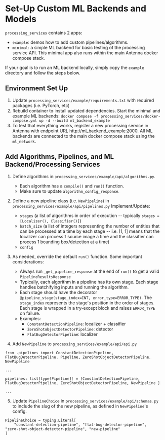 # Set-Up Custom ML Backends and Models

`processing_services` contains 2 apps:
- `example`: demos how to add custom pipelines/algorithms.
- `minimal`: a simple ML backend for basic testing of the processing service API. This minimal app also runs within the main Antenna docker compose stack.

If your goal is to run an ML backend locally, simply copy the `example` directory and follow the steps below.

## Environment Set Up

1. Update `processing_services/example/requirements.txt` with required packages (i.e. PyTorch, etc)
2. Rebuild container to install updated dependencies. Start the minimal and example ML backends: `docker compose -f processing_services/docker-compose.yml up -d --build ml_backend_example`
3. To test that everything works, register a new processing service in Antenna with endpoint URL http://ml_backend_example:2000. All ML backends are connected to the main docker compose stack using the `ml_network`.


## Add Algorithms, Pipelines, and ML Backend/Processing Services

1. Define algorithms in `processing_services/example/api/algorithms.py`.
    - Each algorithm has a `compile()` and `run()` function.
    - Make sure to update `algorithm_config_response`.
2. Define a new pipeline class (i.e. `NewPipeline`) in `processing_services/example/api/pipelines.py`
    Implement/Update:
    - `stages` (a list of algorithms in order of execution -- typically `stages = [Localizer(), Classifier()]`)
    - `batch_size` (a list of integers representing the number of entities that can be processed at a time by each stage -- i.e. [1, 1] means that the localizer can process 1 source image a time and the classifier can process 1 bounding box/detection at a time)
    - `config`
3. As needed, override the default `run()` function. Some important considerations:
    - Always run `_get_pipeline_response` at the end of `run()` to get a valid `PipelineResultsResponse`
    - Typically, each algorithm in a pipeline has its own stage. Each stage handles batchifying inputs and running the algorithm.
    - Each stage should have the decorator `@pipeline_stage(stage_index=INT, error_type=ERROR_TYPE)`. The `stage_index` represents the stage's position in the order of stages. Each stage is wrapped in a try-except block and raises `ERROR_TYPE` on failure.
    - Examples:
        - `ConstantDetectionPipeline`: localizer + classifier
        - `ZeroShotobjectDetectorPipeline`: detector
        - `FlatBugDetectorPipeline`: localizer

4. Add `NewPipeline` to `processing_services/example/api/api.py`

```
from .pipelines import ConstantDetectionPipeline, FlatBugDetectorPipeline, Pipeline, ZeroShotObjectDetectorPipeline, NewPipeline

...

pipelines: list[type[Pipeline]] = [ConstantDetectionPipeline, FlatBugDetectorPipeline, ZeroShotObjectDetectorPipeline, NewPipeline ]

...

```
5. Update `PipelineChoice` in `processing_services/example/api/schemas.py` to include the slug of the new pipeline, as defined in `NewPipeline`'s config.

```
PipelineChoice = typing.Literal[
    "constant-detection-pipeline", "flat-bug-detector-pipeline", "zero-shot-object-detector-pipeline", "new-pipeline"
]
```
